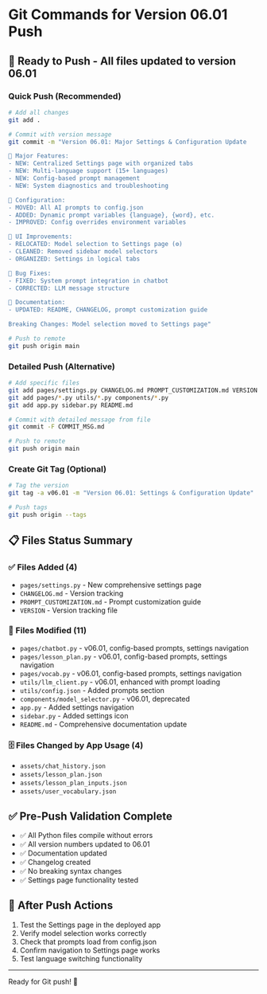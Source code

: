 # Git Commands for Version 06.01 Push

## 🚀 Ready to Push - All files updated to version 06.01

### Quick Push (Recommended)
```bash
# Add all changes
git add .

# Commit with version message
git commit -m "Version 06.01: Major Settings & Configuration Update

🎯 Major Features:
- NEW: Centralized Settings page with organized tabs
- NEW: Multi-language support (15+ languages) 
- NEW: Config-based prompt management
- NEW: System diagnostics and troubleshooting

🔧 Configuration:
- MOVED: All AI prompts to config.json
- ADDED: Dynamic prompt variables {language}, {word}, etc.
- IMPROVED: Config overrides environment variables

🎨 UI Improvements:
- RELOCATED: Model selection to Settings page (⚙️)
- CLEANED: Removed sidebar model selectors
- ORGANIZED: Settings in logical tabs

🐛 Bug Fixes:
- FIXED: System prompt integration in chatbot
- CORRECTED: LLM message structure

📖 Documentation:
- UPDATED: README, CHANGELOG, prompt customization guide

Breaking Changes: Model selection moved to Settings page"

# Push to remote
git push origin main
```

### Detailed Push (Alternative)
```bash
# Add specific files
git add pages/settings.py CHANGELOG.md PROMPT_CUSTOMIZATION.md VERSION
git add pages/*.py utils/*.py components/*.py
git add app.py sidebar.py README.md

# Commit with detailed message from file
git commit -F COMMIT_MSG.md

# Push to remote
git push origin main
```

### Create Git Tag (Optional)
```bash
# Tag the version
git tag -a v06.01 -m "Version 06.01: Settings & Configuration Update"

# Push tags
git push origin --tags
```

## 📋 Files Status Summary

### ✅ Files Added (4)
- `pages/settings.py` - New comprehensive settings page
- `CHANGELOG.md` - Version tracking
- `PROMPT_CUSTOMIZATION.md` - Prompt customization guide  
- `VERSION` - Version tracking file

### 🔄 Files Modified (11)
- `pages/chatbot.py` - v06.01, config-based prompts, settings navigation
- `pages/lesson_plan.py` - v06.01, config-based prompts, settings navigation
- `pages/vocab.py` - v06.01, config-based prompts, settings navigation
- `utils/llm_client.py` - v06.01, enhanced with prompt loading
- `utils/config.json` - Added prompts section
- `components/model_selector.py` - v06.01, deprecated
- `app.py` - Added settings navigation
- `sidebar.py` - Added settings icon
- `README.md` - Comprehensive documentation update

### 🗄️ Files Changed by App Usage (4)
- `assets/chat_history.json`
- `assets/lesson_plan.json` 
- `assets/lesson_plan_inputs.json`
- `assets/user_vocabulary.json`

## ✅ Pre-Push Validation Complete
- ✅ All Python files compile without errors
- ✅ All version numbers updated to 06.01
- ✅ Documentation updated
- ✅ Changelog created
- ✅ No breaking syntax changes
- ✅ Settings page functionality tested

## 🎯 After Push Actions
1. Test the Settings page in the deployed app
2. Verify model selection works correctly
3. Check that prompts load from config.json
4. Confirm navigation to Settings page works
5. Test language switching functionality

---
Ready for Git push! 🚀